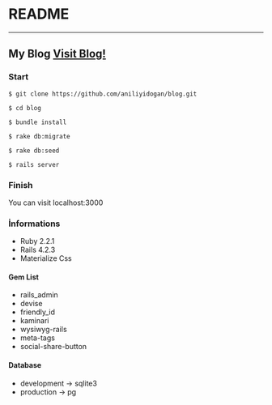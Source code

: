 # README
----
## My Blog [Visit Blog!](http://blog.aniliyidogan.com)
### Start

`$ git clone https://github.com/aniliyidogan/blog.git`

`$ cd blog`

`$ bundle install`

`$ rake db:migrate`

`$ rake db:seed`

`$ rails server`

### Finish
You can visit localhost:3000

### İnformations
* Ruby 2.2.1
* Rails 4.2.3
* Materialize Css
#### Gem List
* rails_admin
* devise
* friendly_id
* kaminari
* wysiwyg-rails
* meta-tags
* social-share-button
#### Database
* development -> sqlite3
* production  -> pg
